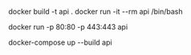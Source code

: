
docker build -t api .
docker run -it --rm api /bin/bash

docker run -p 80:80 -p 443:443 api

docker-compose up --build api




